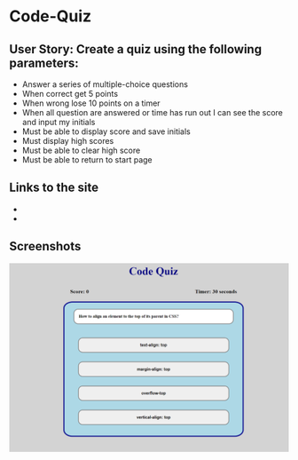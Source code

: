 # Code-Quiz

## User Story: Create a quiz using the following parameters:
- Answer a series of multiple-choice questions
- When correct get 5 points
- When wrong lose 10 points on a timer
- When all question are answered or time has run out I can see the score and input my initials
- Must be able to display score and save initials
- Must display high scores
- Must be able to clear high score
- Must be able to return to start page

## Links to the site
- 
- 

## Screenshots
![This is a screenshot](/assets/images/screenshot.PNG)

